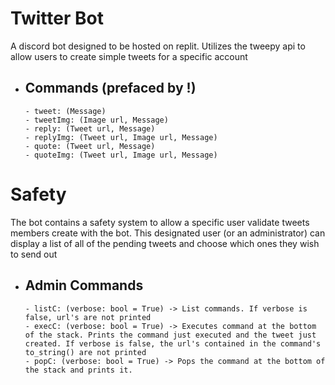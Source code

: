 # Twitter Bot

A discord bot designed to be hosted on replit. Utilizes the tweepy api to allow users to create simple tweets for a specific account

- Commands (prefaced by !)
  -
      - tweet: (Message) 
      - tweetImg: (Image url, Message) 
      - reply: (Tweet url, Message) 
      - replyImg: (Tweet url, Image url, Message) 
      - quote: (Tweet url, Message) 
      - quoteImg: (Tweet url, Image url, Message) 
      
 # Safety
 
 The bot contains a safety system to allow a specific user validate tweets members create with the bot. This designated user (or an administrator) can    display a list of all of the pending tweets and choose which ones they wish to send out
 
- Admin Commands
  -
      - listC: (verbose: bool = True) -> List commands. If verbose is false, url's are not printed
      - execC: (verbose: bool = True) -> Executes command at the bottom of the stack. Prints the command just executed and the tweet just created. If verbose is false, the url's contained in the command's to_string() are not printed
      - popC: (verbose: bool = True) -> Pops the command at the bottom of the stack and prints it. 



